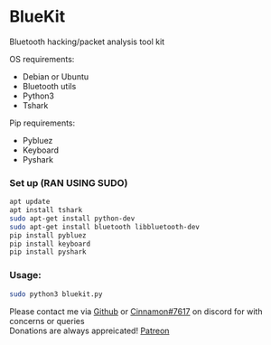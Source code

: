 # BlueKit

Bluetooth hacking/packet analysis tool kit

OS requirements:  
* Debian or Ubuntu
* Bluetooth utils
* Python3
* Tshark

Pip requirements:  
* Pybluez 
* Keyboard
* Pyshark

### Set up  (RAN USING SUDO)
```bash
apt update
apt install tshark
sudo apt-get install python-dev
sudo apt-get install bluetooth libbluetooth-dev
pip install pybluez
pip install keyboard
pip install pyshark
```

### Usage:
```bash
sudo python3 bluekit.py
```
Please contact me via [Github](https://github.com/Cinnamon1212/) or [Cinnamon#7617](https://discord.com/users/292382410530750466/) on discord for with concerns or queries  
Donations are always appreicated! [Patreon](https://www.patreon.com/cinnamon1212)
